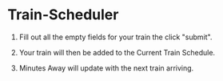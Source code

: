 # Train-Scheduler

1. Fill out all the empty fields for your train the click "submit".

2. Your train will then be added to the Current Train Schedule.

3. Minutes Away will update with the next train arriving. 